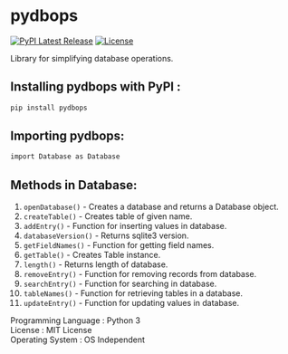 # pydbops
[![PyPI Latest Release](https://img.shields.io/pypi/v/pydbops.svg)](https://pypi.org/project/pydbops/)
[![License](https://img.shields.io/pypi/l/pydbops.svg)](https://github.com/NotShrirang/pydbops/blob/main/LICENSE)

Library for simplifying database operations.
<br>

## Installing pydbops with PyPI :

```sh
pip install pydbops
```

## Importing pydbops:

```sh
import Database as Database
```

## Methods in Database:
1. <code>openDatabase()</code> - Creates a database and returns a Database object.
2. <code>createTable()</code> - Creates table of given name.
3. <code>addEntry()</code> - Function for inserting values in database.
4. <code>databaseVersion()</code> - Returns sqlite3 version.
5. <code>getFieldNames()</code> - Function for getting field names.
6. <code>getTable()</code> - Creates Table instance.
7. <code>length()</code> - Returns length of database.
7. <code>removeEntry()</code> - Function for removing records from database.
8. <code>searchEntry()</code> - Function for searching in database.
9. <code>tableNames()</code> - Function for retrieving tables in a database.
10. <code>updateEntry()</code> - Function for updating values in database.

Programming Language : Python 3
<br>
License : MIT License
<br>
Operating System : OS Independent

